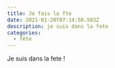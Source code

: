 ```yaml
---
title: Je fais la fte
date: 2021-01-20T07:14:58.583Z
description: je suis dans la fete
categories:
  - fête
---
```


Je suis dans la fete !
